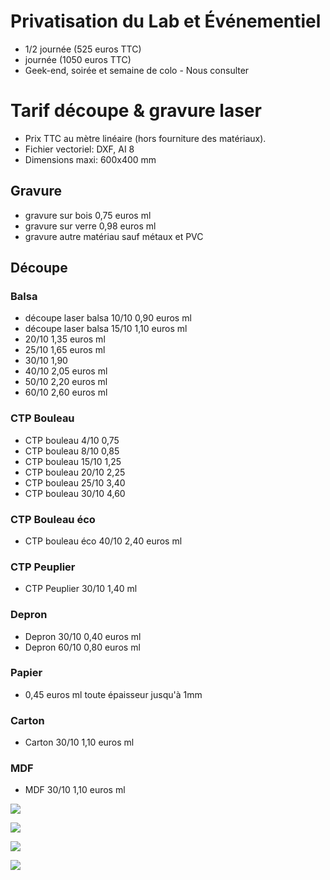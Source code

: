 # Privatisation du Lab et Événementiel
- 1/2 journée (525 euros TTC)
- journée (1050 euros TTC)
- Geek-end, soirée et semaine de colo - Nous consulter

# Tarif découpe & gravure laser
- Prix TTC au mètre linéaire (hors fourniture des matériaux).
- Fichier vectoriel: DXF, AI 8
- Dimensions maxi: 600x400 mm

## Gravure
- gravure sur bois 0,75 euros ml
- gravure sur verre 0,98 euros ml
- gravure autre matériau sauf métaux et PVC

## Découpe 

### Balsa
- découpe laser balsa 10/10 0,90 euros ml
- découpe laser balsa 15/10 1,10 euros ml
- 20/10 1,35 euros ml
- 25/10 1,65 euros ml
- 30/10 1,90
- 40/10 2,05 euros ml
- 50/10 2,20 euros ml
- 60/10 2,60 euros ml

### CTP Bouleau
- CTP bouleau 4/10 0,75
- CTP bouleau 8/10 0,85
- CTP bouleau 15/10 1,25
- CTP bouleau 20/10 2,25
- CTP bouleau 25/10 3,40
- CTP bouleau 30/10 4,60

### CTP Bouleau éco
- CTP bouleau éco 40/10 2,40 euros ml

### CTP Peuplier
- CTP Peuplier 30/10 1,40 ml

### Depron
- Depron 30/10 0,40 euros ml
- Depron 60/10 0,80 euros ml

### Papier
- 0,45 euros ml toute épaisseur jusqu'à 1mm

### Carton
- Carton 30/10 1,10 euros ml

### MDF
- MDF 30/10 1,10 euros ml


![](https://dl.dropboxusercontent.com/sh/6lc2f8erp42uttt/gu8QbYoSHL/2013-05-26.jpg?token_hash=AAHa6AvcmcIYJqO11PfTkRifNE8NUqfv_43xWwXyQMjVRw)

![](https://dl.dropboxusercontent.com/sh/6lc2f8erp42uttt/1qH3QXx4Se/2013-05-24.jpg?token_hash=AAHa6AvcmcIYJqO11PfTkRifNE8NUqfv_43xWwXyQMjVRw)

![](https://dl.dropboxusercontent.com/sh/6lc2f8erp42uttt/z0juH6LAp0/2013-06-08.jpg?token_hash=AAHa6AvcmcIYJqO11PfTkRifNE8NUqfv_43xWwXyQMjVRw)

![](https://dl.dropboxusercontent.com/sh/6lc2f8erp42uttt/tjQiDZAJm0/2013-12-06.jpg?token_hash=AAHa6AvcmcIYJqO11PfTkRifNE8NUqfv_43xWwXyQMjVRw)

